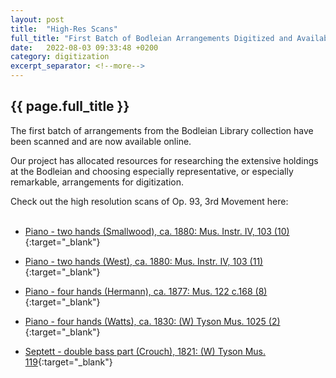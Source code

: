 ```yaml
---
layout: post
title:  "High-Res Scans"
full_title: "First Batch of Bodleian Arrangements Digitized and Available Online"
date:   2022-08-03 09:33:48 +0200
category: digitization
excerpt_separator: <!--more-->
---
```


## __{{ page.full_title }}__

The first batch of arrangements from the Bodleian Library collection have been scanned and are now available online.

<!--more-->

  <!-- These are arrangements that were hidden in the Bodleian's vast collection of printed music, poorly cataloged and neglected for decades. Although some may dismiss these arrangements as derivative, for us they serve as primary sources that pull back a curtain on 19th-century musical life in the private sphere. In addition, they reveal an authentic 19th-century musical vernacular, as reflected in the choices made by arrangers in adapting these works for the home. -->
  <!-- more -->

Our project has allocated resources for researching the extensive holdings at the Bodleian and choosing especially representative, or especially remarkable, arrangements for digitization.


<!-- After examining the scores, we provide additional cataloging information to the Bodleian librarians before online publication, thus increasing their accessibility. -->

Check out the high resolution scans of Op. 93, 3rd Movement here:
<br/>
<br/>

* [Piano - two hands (Smallwood), ca. 1880: Mus. Instr. IV, 103 (10)](https://digital.bodleian.ox.ac.uk/objects/60fc39aa-d390-48cb-b4ae-06d067002c87/){:target="_blank"}

* [Piano - two hands (West), ca. 1880: Mus. Instr. IV, 103 (11)](https://digital.bodleian.ox.ac.uk/objects/bd1b512b-eec1-4ea3-8176-7c274a1fedec/){:target="_blank"}

* [Piano - four hands (Hermann), ca. 1877: Mus. 122 c.168 (8)](https://digital.bodleian.ox.ac.uk/objects/644ee314-14a2-4006-9fe6-80eea1258a17/){:target="_blank"}

* [Piano - four hands (Watts), ca. 1830: (W) Tyson Mus. 1025 (2)](https://digital.bodleian.ox.ac.uk/objects/fd6b91da-b3df-4564-b807-650c495d82f6/){:target="_blank"}

* [Septett - double bass part (Crouch), 1821: (W) Tyson Mus. 119](https://digital.bodleian.ox.ac.uk/objects/47e1e8c8-51f7-4ce1-a3da-39ec0d33850a/){:target="_blank"}
